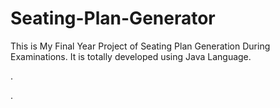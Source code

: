 # Seating-Plan-Generator

This is My Final Year Project of Seating Plan Generation During Examinations. It is totally developed using Java Language.












.

























































































































































































































































.






































